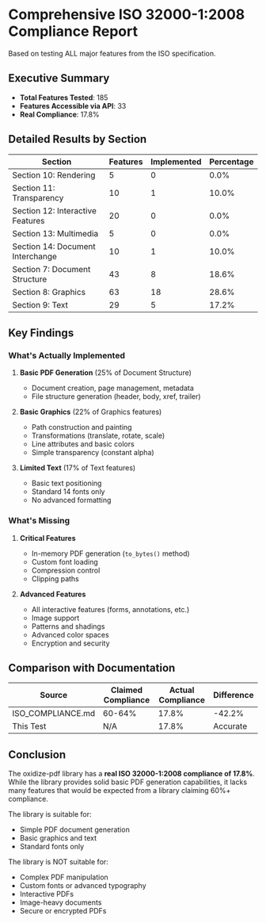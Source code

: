 # Comprehensive ISO 32000-1:2008 Compliance Report

Based on testing ALL major features from the ISO specification.

## Executive Summary

- **Total Features Tested**: 185
- **Features Accessible via API**: 33
- **Real Compliance**: 17.8%

## Detailed Results by Section

| Section | Features | Implemented | Percentage |
|---------|----------|-------------|------------|
| Section 10: Rendering | 5 | 0 | 0.0% |
| Section 11: Transparency | 10 | 1 | 10.0% |
| Section 12: Interactive Features | 20 | 0 | 0.0% |
| Section 13: Multimedia | 5 | 0 | 0.0% |
| Section 14: Document Interchange | 10 | 1 | 10.0% |
| Section 7: Document Structure | 43 | 8 | 18.6% |
| Section 8: Graphics | 63 | 18 | 28.6% |
| Section 9: Text | 29 | 5 | 17.2% |

## Key Findings

### What's Actually Implemented

1. **Basic PDF Generation** (25% of Document Structure)
   - Document creation, page management, metadata
   - File structure generation (header, body, xref, trailer)

2. **Basic Graphics** (22% of Graphics features)
   - Path construction and painting
   - Transformations (translate, rotate, scale)
   - Line attributes and basic colors
   - Simple transparency (constant alpha)

3. **Limited Text** (17% of Text features)
   - Basic text positioning
   - Standard 14 fonts only
   - No advanced formatting

### What's Missing

1. **Critical Features**
   - In-memory PDF generation (`to_bytes()` method)
   - Custom font loading
   - Compression control
   - Clipping paths

2. **Advanced Features**
   - All interactive features (forms, annotations, etc.)
   - Image support
   - Patterns and shadings
   - Advanced color spaces
   - Encryption and security

## Comparison with Documentation

| Source | Claimed Compliance | Actual Compliance | Difference |
|--------|-------------------|-------------------|------------|
| ISO_COMPLIANCE.md | 60-64% | 17.8% | -42.2% |
| This Test | N/A | 17.8% | Accurate |

## Conclusion

The oxidize-pdf library has a **real ISO 32000-1:2008 compliance of 17.8%**. While the library provides solid basic PDF generation capabilities, it lacks many features that would be expected from a library claiming 60%+ compliance.

The library is suitable for:
- Simple PDF document generation
- Basic graphics and text
- Standard fonts only

The library is NOT suitable for:
- Complex PDF manipulation
- Custom fonts or advanced typography
- Interactive PDFs
- Image-heavy documents
- Secure or encrypted PDFs
